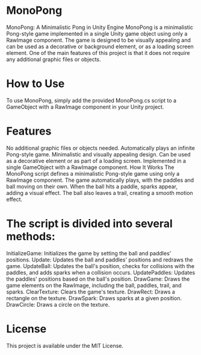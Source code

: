 # MonoPong
MonoPong: A Minimalistic Pong in Unity Engine
MonoPong is a minimalistic Pong-style game implemented in a single Unity game object using only a RawImage component. The game is designed to be visually appealing and can be used as a decorative or background element, or as a loading screen element. One of the main features of this project is that it does not require any additional graphic files or objects.



# How to Use
To use MonoPong, simply add the provided MonoPong.cs script to a GameObject with a RawImage component in your Unity project.



# Features
No additional graphic files or objects needed.
Automatically plays an infinite Pong-style game.
Minimalistic and visually appealing design.
Can be used as a decorative element or as part of a loading screen.
Implemented in a single GameObject with a RawImage component.
How It Works
The MonoPong script defines a minimalistic Pong-style game using only a RawImage component. The game automatically plays, with the paddles and ball moving on their own. When the ball hits a paddle, sparks appear, adding a visual effect. The ball also leaves a trail, creating a smooth motion effect.



# The script is divided into several methods:
InitializeGame: Initializes the game by setting the ball and paddles' positions.
Update: Updates the ball and paddles' positions and redraws the game.
UpdateBall: Updates the ball's position, checks for collisions with the paddles, 
and adds sparks when a collision occurs.
UpdatePaddles: Updates the paddles' positions based on the ball's position.
DrawGame: Draws the game elements on the RawImage, 
including the ball, paddles, trail, and sparks.
ClearTexture: Clears the game's texture.
DrawRect: Draws a rectangle on the texture.
DrawSpark: Draws sparks at a given position.
DrawCircle: Draws a circle on the texture.



# License
This project is available under the MIT License.
